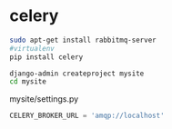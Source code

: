 # celery

```bash
sudo apt-get install rabbitmq-server
#virtualenv
pip install celery
```

```bash
django-admin createproject mysite
cd mysite

```
mysite/settings.py
```python
CELERY_BROKER_URL = 'amqp://localhost'
```

<!--stackedit_data:
eyJoaXN0b3J5IjpbLTQyMTAzNDA1MSwxNDk1NzAzMDgwXX0=
-->